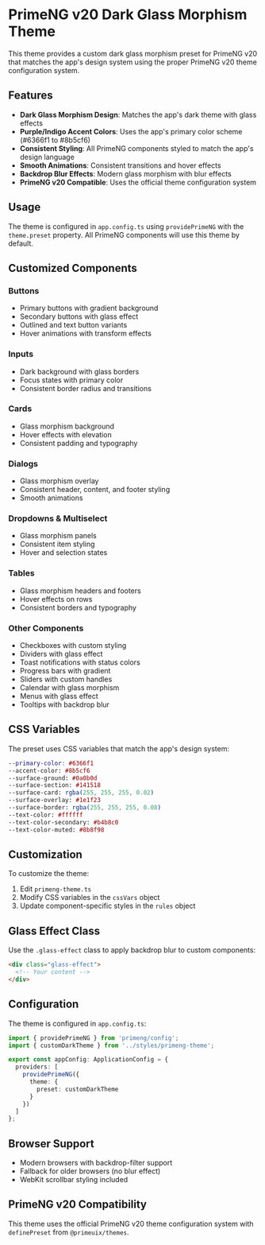 # PrimeNG v20 Dark Glass Morphism Theme

This theme provides a custom dark glass morphism preset for PrimeNG v20 that matches the app's design system using the proper PrimeNG v20 theme configuration system.

## Features

- **Dark Glass Morphism Design**: Matches the app's dark theme with glass effects
- **Purple/Indigo Accent Colors**: Uses the app's primary color scheme (#6366f1 to #8b5cf6)
- **Consistent Styling**: All PrimeNG components styled to match the app's design language
- **Smooth Animations**: Consistent transitions and hover effects
- **Backdrop Blur Effects**: Modern glass morphism with blur effects
- **PrimeNG v20 Compatible**: Uses the official theme configuration system

## Usage

The theme is configured in `app.config.ts` using `providePrimeNG` with the `theme.preset` property. All PrimeNG components will use this theme by default.

## Customized Components

### Buttons
- Primary buttons with gradient background
- Secondary buttons with glass effect
- Outlined and text button variants
- Hover animations with transform effects

### Inputs
- Dark background with glass borders
- Focus states with primary color
- Consistent border radius and transitions

### Cards
- Glass morphism background
- Hover effects with elevation
- Consistent padding and typography

### Dialogs
- Glass morphism overlay
- Consistent header, content, and footer styling
- Smooth animations

### Dropdowns & Multiselect
- Glass morphism panels
- Consistent item styling
- Hover and selection states

### Tables
- Glass morphism headers and footers
- Hover effects on rows
- Consistent borders and typography

### Other Components
- Checkboxes with custom styling
- Dividers with glass effect
- Toast notifications with status colors
- Progress bars with gradient
- Sliders with custom handles
- Calendar with glass morphism
- Menus with glass effect
- Tooltips with backdrop blur

## CSS Variables

The preset uses CSS variables that match the app's design system:

```scss
--primary-color: #6366f1
--accent-color: #8b5cf6
--surface-ground: #0a0b0d
--surface-section: #141518
--surface-card: rgba(255, 255, 255, 0.02)
--surface-overlay: #1e1f23
--surface-border: rgba(255, 255, 255, 0.08)
--text-color: #ffffff
--text-color-secondary: #b4b8c0
--text-color-muted: #8b8f98
```

## Customization

To customize the theme:

1. Edit `primeng-theme.ts`
2. Modify CSS variables in the `cssVars` object
3. Update component-specific styles in the `rules` object

## Glass Effect Class

Use the `.glass-effect` class to apply backdrop blur to custom components:

```html
<div class="glass-effect">
  <!-- Your content -->
</div>
```

## Configuration

The theme is configured in `app.config.ts`:

```typescript
import { providePrimeNG } from 'primeng/config';
import { customDarkTheme } from '../styles/primeng-theme';

export const appConfig: ApplicationConfig = {
  providers: [
    providePrimeNG({
      theme: {
        preset: customDarkTheme
      }
    })
  ]
};
```

## Browser Support

- Modern browsers with backdrop-filter support
- Fallback for older browsers (no blur effect)
- WebKit scrollbar styling included

## PrimeNG v20 Compatibility

This theme uses the official PrimeNG v20 theme configuration system with `definePreset` from `@primeuix/themes`.
